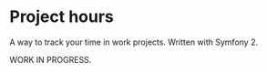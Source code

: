Project hours
=============

A way to track your time in work projects. Written with Symfony 2.

WORK IN PROGRESS.
